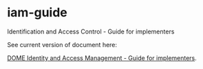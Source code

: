 # iam-guide
Identification and Access Control - Guide for implementers

See current version of document here:

[DOME Identity and Access Management - Guide for implementers](https://dome-marketplace.github.io/iam-guide/index.html).
